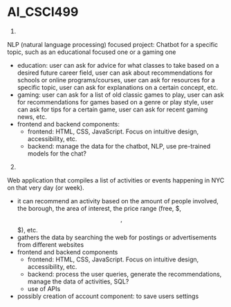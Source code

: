 # AI_CSCI499

1)

NLP (natural language processing) focused project: Chatbot for a specific topic, such as an educational focused one or a gaming one

- education: user can ask for advice for what classes to take based on a desired future career field, user can ask about recommendations for schools or online programs/courses, user can ask for resources for a specific topic, user can ask for explanations on a certain concept, etc.
- gaming: user can ask for a list of old classic games to play, user can ask for recommendations for games based on a genre or play style, user can ask for tips for a certain game, user can ask for recent gaming news, etc.
- frontend and backend components:
    - frontend: HTML, CSS, JavaScript. Focus on intuitive design, accessibility, etc.
    - backend: manage the data for the chatbot, NLP, use pre-trained models for the chat?

2)

Web application that compiles a list of activities or events happening in NYC on that very day (or week). 

- it can recommend an activity based on the amount of people involved, the borough, the area of interest, the price range (free, $, $$, $$$), etc.
- gathers the data by searching the web for postings or advertisements from different websites
- frontend and backend components
    - frontend: HTML, CSS, JavaScript. Focus on intuitive design, accessibility, etc.
    - backend: process the user queries, generate the recommendations, manage the data of activities, SQL?
    - use of APIs
- possibly creation of account component: to save users settings
